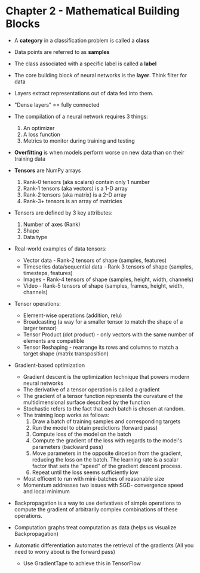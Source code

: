 # Chapter 2 - Mathematical Building Blocks

* A <b>category</b> in a classification problem is called a <b>class</b>
* Data points are referred to as <b>samples</b>
* The class associated with a specific label is called a <b>label</b>

* The core building block of neural networks is the <b>layer</b>. Think filter for data
* Layers extract representations out of data fed into them.
* "Dense layers" == fully connected

* The compilation of a neural network requires 3 things:
    1. An optimizer
    2. A loss function
    3. Metrics to monitor during training and testing

* <b>Overfitting</b> is when models perform worse on new data than on their training data
* <b>Tensors</b> are NumPy arrays
    1. Rank-0 tensors (aka scalars) contain only 1 number
    2. Rank-1 tensors (aka vectors) is a 1-D array
    3. Rank-2 tensors (aka matrix) is a 2-D array
    4. Rank-3+ tensors is an array of matricies

* Tensors are defined by 3 key attributes:
    1. Number of axes (Rank)
    2. Shape
    3. Data type

* Real-world examples of data tensors:
    * Vector data - Rank-2 tensors of shape (samples, features)
    * Timeseries data/sequential data - Rank 3 tensors of shape (samples, timesteps, features)
    * Images - Rank-4 tensors of shape (samples, height, width, channels)
    * Video - Rank-5 tensors of shape (samples, frames, height, width, channels)

* Tensor operations:
    * Element-wise operations (addition, relu)
    * Broadcasting (a way for a smaller tensor to match the shape of a larger tensor)
    * Tensor Product (dot product) - only vectors with the same number of elements are compatible
    * Tensor Reshaping - rearrange its rows and columns to match a target shape (matrix transposition)

* Gradient-based optimization
    * Gradient descent is the optimization technique that powers modern neural networks
    * The derivative of a tensor operation is called a gradient
    * The gradient of a tensor function represents the curvature of the multidimensional surface described by the function
    * Stochastic refers to the fact that each batch is chosen at random.
    * The training loop works as follows:
        1. Draw a batch of training samples and corresponding targets
        2. Run the model to obtain predictions (forward pass)
        3. Compute loss of the model on the batch
        4. Compute the gradient of the loss with regards to the model's parameters (backward pass)
        5. Move parameters in the opposite dircetion from the gradient, reducing the loss on the batch. The learning rate is a scalar factor that sets the "speed" of the gradient descent process. 
        6. Repeat until the loss seems sufficiently low
    * Most efficent to run with mini-batches of reasonable size 
    * Momentum addresses two issues with SGD- convergence speed and local minimum

* Backpropagation is a way to use derivatives of simple operations to compute the gradient of arbitrarily complex combinations of these operations.
* Computation graphs treat computation as data (helps us visualize Backpropagation)
* Automatic differentiation automates the retrieval of the gradients (All you need to worry about is the forward pass)
    * Use GradientTape to achieve this in TensorFlow



















